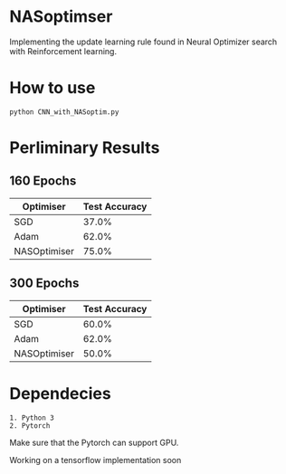# NASoptimser

Implementing the update learning rule found in Neural Optimizer search with Reinforcement learning. 

# How to use 
```
python CNN_with_NASoptim.py 
```

# Perliminary Results 

## 160 Epochs 
| Optimiser     | Test Accuracy |
| ------------- | ------------- |
| SGD           | 37.0%         |
| Adam          | 62.0%         |
| NASOptimiser  | 75.0%         |

## 300 Epochs
| Optimiser     | Test Accuracy |
| ------------- | ------------- |
| SGD           | 60.0%         |
| Adam          | 62.0%         |
| NASOptimiser  | 50.0%         | 

# Dependecies 
```
1. Python 3
2. Pytorch 
```

Make sure that the Pytorch can support GPU. 

Working on a tensorflow implementation soon
